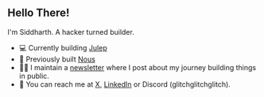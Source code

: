 ## Hello There!

I'm Siddharth. A hacker turned builder.

- 💻 Currently building [Julep](https://github.com/julep-ai/julep)
- 🔖 Previously built [Nous](https://nous.fyi)
- ✍🏽 I maintain a [newsletter](https://sidbin.substack.com/) where I post about my journey building things in public.
- 📱 You can reach me at [X](https://x.com/sidbing), [LinkedIn](https://www.linkedin.com/in/siddharth-balyan/) or Discord (glitchglitchglitch).
